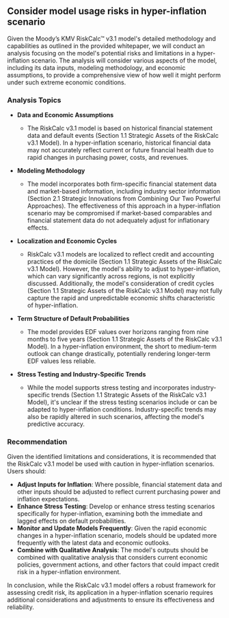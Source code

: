 ## Consider model usage risks in hyper-inflation scenario
Given the Moody’s KMV RiskCalc™ v3.1 model's detailed methodology and capabilities as outlined in the provided whitepaper, we will conduct an analysis focusing on the model's potential risks and limitations in a hyper-inflation scenario. The analysis will consider various aspects of the model, including its data inputs, modeling methodology, and economic assumptions, to provide a comprehensive view of how well it might perform under such extreme economic conditions.

### Analysis Topics

- **Data and Economic Assumptions**
  - The RiskCalc v3.1 model is based on historical financial statement data and default events (Section 1.1 Strategic Assets of the RiskCalc v3.1 Model). In a hyper-inflation scenario, historical financial data may not accurately reflect current or future financial health due to rapid changes in purchasing power, costs, and revenues.
  
- **Modeling Methodology**
  - The model incorporates both firm-specific financial statement data and market-based information, including industry sector information (Section 2.1 Strategic Innovations from Combining Our Two Powerful Approaches). The effectiveness of this approach in a hyper-inflation scenario may be compromised if market-based comparables and financial statement data do not adequately adjust for inflationary effects.
  
- **Localization and Economic Cycles**
  - RiskCalc v3.1 models are localized to reflect credit and accounting practices of the domicile (Section 1.1 Strategic Assets of the RiskCalc v3.1 Model). However, the model's ability to adjust to hyper-inflation, which can vary significantly across regions, is not explicitly discussed. Additionally, the model's consideration of credit cycles (Section 1.1 Strategic Assets of the RiskCalc v3.1 Model) may not fully capture the rapid and unpredictable economic shifts characteristic of hyper-inflation.
  
- **Term Structure of Default Probabilities**
  - The model provides EDF values over horizons ranging from nine months to five years (Section 1.1 Strategic Assets of the RiskCalc v3.1 Model). In a hyper-inflation environment, the short to medium-term outlook can change drastically, potentially rendering longer-term EDF values less reliable.
  
- **Stress Testing and Industry-Specific Trends**
  - While the model supports stress testing and incorporates industry-specific trends (Section 1.1 Strategic Assets of the RiskCalc v3.1 Model), it's unclear if the stress testing scenarios include or can be adapted to hyper-inflation conditions. Industry-specific trends may also be rapidly altered in such scenarios, affecting the model's predictive accuracy.

### Recommendation

Given the identified limitations and considerations, it is recommended that the RiskCalc v3.1 model be used with caution in hyper-inflation scenarios. Users should:

- **Adjust Inputs for Inflation**: Where possible, financial statement data and other inputs should be adjusted to reflect current purchasing power and inflation expectations.
- **Enhance Stress Testing**: Develop or enhance stress testing scenarios specifically for hyper-inflation, examining both the immediate and lagged effects on default probabilities.
- **Monitor and Update Models Frequently**: Given the rapid economic changes in a hyper-inflation scenario, models should be updated more frequently with the latest data and economic outlooks.
- **Combine with Qualitative Analysis**: The model's outputs should be combined with qualitative analysis that considers current economic policies, government actions, and other factors that could impact credit risk in a hyper-inflation environment.

In conclusion, while the RiskCalc v3.1 model offers a robust framework for assessing credit risk, its application in a hyper-inflation scenario requires additional considerations and adjustments to ensure its effectiveness and reliability.